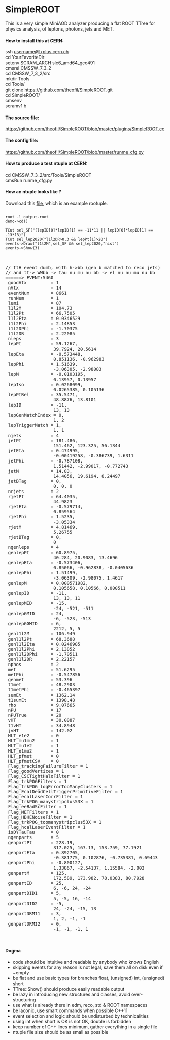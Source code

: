 # SimpleROOT

This is a very simple MiniAOD analyzer producing a flat ROOT TTree for physics analysis,
of leptons, photons, jets and MET.

<h4> How to install this at CERN:  </h4>

ssh username@lxplus.cern.ch  
cd YourFavoriteDir  
setenv SCRAM_ARCH slc6_amd64_gcc491  
cmsrel CMSSW_7_3_2  
cd CMSSW_7_3_2/src  
mkdir Tools  
cd Tools/  
git clone https://github.com/theofil/SimpleROOT.git  
cd SimpleROOT/  
cmsenv  
scramv1 b  

<h4> The source file: </h4>

https://github.com/theofil/SimpleROOT/blob/master/plugins/SimpleROOT.cc

<h4> The config file: </h4>

https://github.com/theofil/SimpleROOT/blob/master/runme_cfg.py

<h4> How to produce a test ntuple at CERN: </h4>

cd CMSSW_7_3_2/src/Tools/SimpleROOT <br>
cmsRun runme_cfg.py

<h4> How an ntuple looks like ? </h4>

Download this <a href="http://theofil.web.cern.ch/theofil/get/output.root">file</a>, which is an example rootuple. 

<pre>
<code>
root -l output.root 
demo->cd() 

TCut sel_SF("(lepID[0]*lepID[1] == -11*11 || lepID[0]*lepID[1] == -13*13)")
TCut sel_lep2020("l1l2DR>0.3 && lepPt[1]>20")
events->Draw("l1l2M",sel_SF && sel_lep2020,"hist") 
events->Show(3)
</code>
</pre>


<pre>
<samp>
// ttH event dumb, with h->bb (gen b matched to reco jets) 
// and tt-> WWbb -> tau nu mu nu bb -> el nu nu mu nu bb
======> EVENT:5460
 goodVtx         = 1
 nVtx            = 14
 eventNum        = 8661
 runNum          = 1
 lumi            = 87
 l1l2M           = 104.73
 l1l2Pt          = 66.7505
 l1l2Eta         = 0.0346529
 l1l2Phi         = 2.14853
 l1l2DPhi        = -1.70375
 l1l2DR          = 2.22085
 nleps           = 3
 lepPt           = 59.1267, 
                  39.7924, 20.5614
 lepEta          = -0.573448, 
                  0.851136, -0.962983
 lepPhi          = 1.51639, 
                  -3.06305, -2.98083
 lepM            = -0.0103195, 
                  0.13957, 0.13957
 lepIso          = 0.0268099, 
                  0.0265385, 0.105136
 lepPtRel        = 35.5471, 
                  48.8876, 13.8101
 lepID           = -11, 
                  13, 13
 lepGenMatchIndex = 0, 
                  1, 2
 lepTriggerMatch = 1, 
                  1, 1
 njets           = 4
 jetPt           = 181.486, 
                  151.462, 123.325, 56.1344
 jetEta          = 0.474995, 
                  -0.00419258, -0.386739, 1.6311
 jetPhi          = -0.787108, 
                  1.51442, -2.99017, -0.772743
 jetM            = 14.83, 
                  14.4056, 19.6194, 8.24497
 jetBTag         = 0, 
                  0, 0, 0
 nrjets          = 2
 rjetPt          = 64.4035, 
                  44.9823
 rjetEta         = -0.579714, 
                  0.859564
 rjetPhi         = 1.5235, 
                  -3.05334
 rjetM           = 4.81469, 
                  5.26755
 rjetBTag        = 0, 
                  0
 ngenleps        = 4
 genlepPt        = 60.8975, 
                  40.284, 20.9083, 13.4696
 genlepEta       = -0.573406, 
                  0.85066, -0.962838, -0.0405636
 genlepPhi       = 1.51499, 
                  -3.06309, -2.98075, 1.4617
 genlepM         = 0.000571982, 
                  0.105658, 0.10566, 0.000511
 genlepID        = -11, 
                  13, 13, 11
 genlepMID       = -15, 
                  -24, -521, -511
 genlepGMID      = 24, 
                  -6, -523, -513
 genlepGGMID     = 6, 
                  2212, 5, 5
 genl1l2M        = 106.949
 genl1l2Pt       = 68.3688
 genl1l2Eta      = 0.0246985
 genl1l2Phi      = 2.13852
 genl1l2DPhi     = -1.70511
 genl1l2DR       = 2.22157
 nphos           = 2
 met             = 51.6295
 metPhi          = -0.547856
 genmet          = 53.396
 t1met           = 48.2903
 t1metPhi        = -0.465397
 sumEt           = 1362.14
 t1sumEt         = 1398.48
 rho             = 9.07665
 nPU             = 17
 nPUTrue         = 20
 vHT             = 30.0087
 t1vHT           = 34.8948
 jvHT            = 142.02
 HLT_e1e2        = 0
 HLT_mu1mu2      = 1
 HLT_mu1e2       = 1
 HLT_e1mu2       = 1
 HLT_pfmet       = 0
 HLT_pfmetCSV    = 0
 Flag_trackingFailureFilter = 1
 Flag_goodVertices = 1
 Flag_CSCTightHaloFilter = 1
 Flag_trkPOGFilters = 1
 Flag_trkPOG_logErrorTooManyClusters = 1
 Flag_EcalDeadCellTriggerPrimitiveFilter = 1
 Flag_ecalLaserCorrFilter = 1
 Flag_trkPOG_manystripclus53X = 1
 Flag_eeBadScFilter = 1
 Flag_METFilters = 1
 Flag_HBHENoiseFilter = 1
 Flag_trkPOG_toomanystripclus53X = 1
 Flag_hcalLaserEventFilter = 1
 isDYTauTau      = 0
 ngenparts       = 5
 genpartPt       = 228.19, 
                  317.025, 167.13, 153.759, 77.1921
 genpartEta      = 0.892705, 
                  -0.381775, 0.102876, -0.735381, 0.69443
 genpartPhi      = -0.800127, 
                  1.33867, -2.54137, 1.15584, -2.003
 genpartM        = 125, 
                  172.589, 173.982, 78.0383, 80.7928
 genpartID       = 25, 
                  6, -6, 24, -24
 genpartDID1     = 5, 
                  5, -5, 16, -14
 genpartDID2     = -5, 
                  24, -24, -15, 13
 genpartDRMI1    = 3, 
                  1, 2, -1, -1
 genpartDRMI2    = 0, 
                  -1, -1, -1, 1

</samp>
</pre>


<h4> Dogma </h4>
<ul>
<li> code should be intuitive and readable by anybody who knows English </li>
<li> skipping events for any reason is not legal, save them all on disk even if ~empty </li>
<li> be flat and use basic types for branches float, (unsigned) int,  (unsigned) short </li>
<li> TTree::Show() should produce easily readable output
<li> be lazy in introducing new structures and classes, avoid over-structuring </li>
<li> use what is already there in edm, reco, std & ROOT namespaces</li>
<li> be laconic, use smart commands when possible C++11 </li>
<li> event selection and logic should be undisturbed by technicalities </li>
<li> using int when short is OK is not OK, double is forbidden</li>
<li> keep number of C++ lines minimum, gather everything in a single file </b>
<li> ntuple file size should be as small as possible </li>
</ul>


